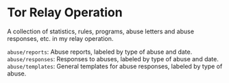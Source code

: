 # Tor Relay Operation

A collection of statistics, rules, programs, abuse letters and abuse responses, etc. in my relay operation.

`abuse/reports`: Abuse reports, labeled by type of abuse and date.
`abuse/responses`: Responses to abuses, labeled by type of abuse and date.
`abuse/templates`: General templates for abuse responses, labeled by type of abuse.
